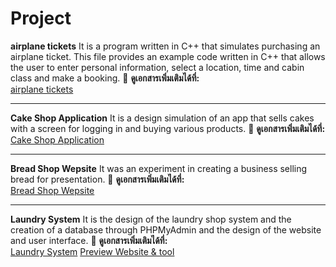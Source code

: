 # Project

**airplane tickets** It is a program written in C++ that simulates purchasing an airplane ticket.
This file provides an example code written in C++ that allows the user to enter personal information, select a location, time and cabin class and make a booking.
📄 **ดูเอกสารเพิ่มเติมได้ที่:**  
[airplane tickets](https://github.com/shinnapat1235/project/blob/main/1.txt) 

___________

**Cake Shop Application** It is a design simulation of an app that sells cakes with a screen for logging in and buying various products. 
📄 **ดูเอกสารเพิ่มเติมได้ที่:**  
[Cake Shop Application](https://www.figma.com/design/5Pbvb6mRNwL2hItI22s2Ez/Untitled?node-id=0-1&p=f&t=frKeUTOQ2QUs6Axf-0)  

___________

**Bread Shop Wepsite** It was an experiment in creating a business selling bread for presentation.
📄 **ดูเอกสารเพิ่มเติมได้ที่:**  
[Bread Shop Wepsite](https://www.figma.com/design/dmh6ZfV0ATR72kwgBjdyD6/Untitled?node-id=0-1&p=f&t=2njr9ouSf1xU98AE-0)  

___________

**Laundry System** It is the design of the laundry shop system and the creation of a database through PHPMyAdmin and the design of the website and user interface.
📄 **ดูเอกสารเพิ่มเติมได้ที่:**  
[ Laundry System](https://github.com/shinnapat1235/project/tree/main/Laundry)
[Preview Website & tool](https://drive.google.com/file/d/1mPvrZ7xTwiapCoiYroQRHT1iLYYvUEcC/view?usp=sharing)
